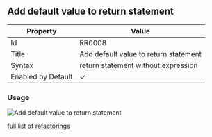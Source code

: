 ## Add default value to return statement

| Property           | Value                                 |
| ------------------ | ------------------------------------- |
| Id                 | RR0008                                |
| Title              | Add default value to return statement |
| Syntax             | return statement without expression   |
| Enabled by Default | &#x2713;                              |

### Usage

![Add default value to return statement](../../images/refactorings/AddDefaultValueToReturnStatement.png)

[full list of refactorings](Refactorings.md)